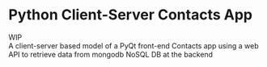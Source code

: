 # Python Client-Server Contacts App
WIP\
A client-server based model of a PyQt front-end Contacts app using a web API to retrieve data from mongodb NoSQL DB at the backend

